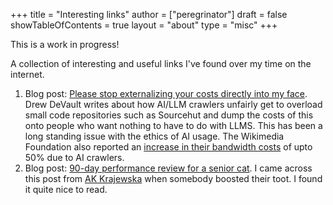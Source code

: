 +++
title = "Interesting links"
author = ["peregrinator"]
draft = false
showTableOfContents = true
layout = "about"
type = "misc"
+++

<div class="info alert">

This is a work in progress!

</div>

A collection of interesting and useful links I've found over my time
on the internet.

1.  Blog post: [Please stop externalizing your costs directly into my
    face](https://drewdevault.com/2025/03/17/2025-03-17-Stop-externalizing-your-costs-on-me.html). Drew DeVault writes about how AI/LLM crawlers unfairly get to
    overload small code repositories such as Sourcehut and dump the
    costs of this onto people who want nothing to have to do with
    LLMS. This has been a long standing issue with the ethics of AI
    usage. The Wikimedia Foundation also reported an [increase in their
    bandwidth costs](https://diff.wikimedia.org/2025/04/01/how-crawlers-impact-the-operations-of-the-wikimedia-projects/) of upto 50% due to AI crawlers.
2.  Blog post: [90-day performance review for a senior cat](https://rinsemiddlebliss.com/posts/2024-10-04-90-day-performance-review-senior-cat/). I came
    across this post from [AK Krajewska](https://sfba.social/@dys_morphia) when somebody boosted their
    toot. I found it quite nice to read.
